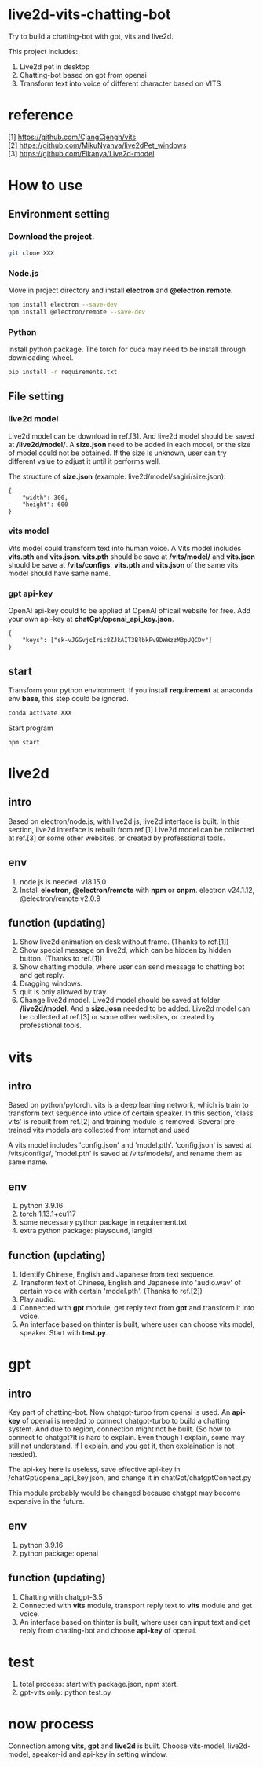 # live2d-vits-chatting-bot
Try to build a chatting-bot with gpt, vits and live2d. 

This project includes: 
1. Live2d pet in desktop
2. Chatting-bot based on gpt from openai
3. Transform text into voice of different character based on VITS

# reference
[1] https://github.com/CjangCjengh/vits  
[2] https://github.com/MikuNyanya/live2dPet_windows  
[3] https://github.com/Eikanya/Live2d-model

# How to use
## Environment setting
### Download the project.  
```sh
git clone XXX
```
### Node.js
Move in project directory and install **electron** and **@electron.remote**. 
``` sh
npm install electron --save-dev
npm install @electron/remote --save-dev
```
### Python
Install python package. The torch for cuda may need to be install through downloading wheel. 
```sh
pip install -r requirements.txt
```
## File setting
### live2d model
Live2d model can be download in ref.[3]. And live2d model should be saved at **/live2d/model/**. A **size.json** need to be added in each model, or the size of model could not be obtained. If the size is unknown, user can try different value to adjust it until it performs well. 

The structure of **size.json** (example: live2d/model/sagiri/size.json): 
```
{
    "width": 300, 
    "height": 600
}
```
### vits model
Vits model could transform text into human voice. A Vits model includes **vits.pth** and **vits.json**. **vits.pth** should be save at **/vits/model/** and **vits.json** should be save at **/vits/configs**. **vits.pth** and **vits.json** of the same vits model should have same name. 
### gpt api-key
OpenAI api-key could to be applied at OpenAI officail website for free. Add your own api-key at **chatGpt/openai_api_key.json**. 
```
{
    "keys": ["sk-vJGGvjcIric8ZJkAIT3BlbkFv9DWWzzM3pUQCDv"]
}
```
## start
Transform your python environment. If you install **requirement** at anaconda env **base**, this step could be ignored. 
``` sh
conda activate XXX
```
Start program
```
npm start
```

# live2d
## intro
Based on electron/node.js, with live2d.js, live2d interface is built. In this section, live2d interface is rebuilt from ref.[1] Live2d model can be collected at ref.[3] or some other websites, or created by professtional tools. 

## env
1. node.js is needed. v18.15.0
2. Install **electron**, **@electron/remote** with **npm** or **cnpm**. electron v24.1.12, @electron/remote v2.0.9

## function (updating)
1. Show live2d animation on desk without frame. (Thanks to ref.[1])
2. Show special message on live2d, which can be hidden by hidden button. (Thanks to ref.[1])
3. Show chatting module, where user can send message to chatting bot and get reply. 
4. Dragging windows. 
5. quit is only allowed by tray. 
6. Change live2d model. Live2d model should be saved at folder **/live2d/model**. And a **size.josn** needed to be added. Live2d model can be collected at ref.[3] or some other websites, or created by professtional tools. 

# vits
## intro
Based on python/pytorch. vits is a deep learning network, which is train to transform text sequence into voice of certain speaker. In this section, 'class vits' is rebuilt from ref.[2] and training module is removed. Several pre-trained vits models are collected from internet and used

A vits model includes 'config.json' and 'model.pth'. 'config.json' is saved at /vits/configs/, 'model.pth' is saved at /vits/models/, and rename them as same name. 

## env
1. python 3.9.16
2. torch 1.13.1+cu117
3. some necessary python package in requirement.txt
4. extra python package: playsound, langid

## function (updating)
1. Identify Chinese, English and Japanese from text sequence. 
2. Transform text of Chinese, English and Japanese into 'audio.wav' of certain voice with certain 'model.pth'. (Thanks to ref.[2])
3. Play audio. 
4. Connected with **gpt** module, get reply text from **gpt** and transform it into voice. 
5. An interface based on thinter is built, where user can choose vits model, speaker. Start with **test.py**. 

# gpt
## intro
Key part of chatting-bot. Now chatgpt-turbo from openai is used. An **api-key** of openai is needed to connect chatgpt-turbo to build a chatting system. And due to region, connection might not be built. (So how to connect to chatgpt?It is hard to explain. Even though I explain, some may still not understand. If I explain, and you get it, then explaination is not needed). 

The api-key here is useless, save effective api-key in /chatGpt/openai_api_key.json, and change it in chatGpt/chatgptConnect.py

This module probably would be changed because chatgpt may become expensive in the future. 

## env
1. python 3.9.16
2. python package: openai

## function (updating)
1. Chatting with chatgpt-3.5
2. Connected with **vits** module, transport reply text to **vits** module and get voice. 
3. An interface based on thinter is built, where user can input text and get reply from chatting-bot and choose **api-key** of openai. 

# test
1. total process: start with package.json, npm start. 
2. gpt-vits only: python test.py

# now process
Connection among **vits**, **gpt** and **live2d** is built. 
Choose vits-model, live2d-model, speaker-id and api-key in setting window. 
